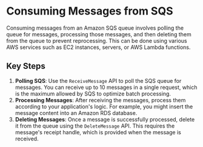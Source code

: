 # Consuming Messages from SQS

Consuming messages from an Amazon SQS queue involves polling the queue for messages, processing those messages, and then deleting them from the queue to prevent reprocessing. This can be done using various AWS services such as EC2 instances, servers, or AWS Lambda functions.

## Key Steps

1. **Polling SQS**: Use the `ReceiveMessage` API to poll the SQS queue for messages. You can receive up to 10 messages in a single request, which is the maximum allowed by SQS to optimize batch processing.
2. **Processing Messages**: After receiving the messages, process them according to your application's logic. For example, you might insert the message content into an Amazon RDS database.
3. **Deleting Messages**: Once a message is successfully processed, delete it from the queue using the `DeleteMessage` API. This requires the message's receipt handle, which is provided when the message is received.
